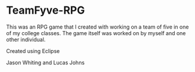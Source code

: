 # TeamFyve-RPG

This was an RPG game that I created with working on a team of five in one of my college classes. The game itself was worked on by myself and one other individual.

Created using Eclipse

Jason Whiting and Lucas Johns

